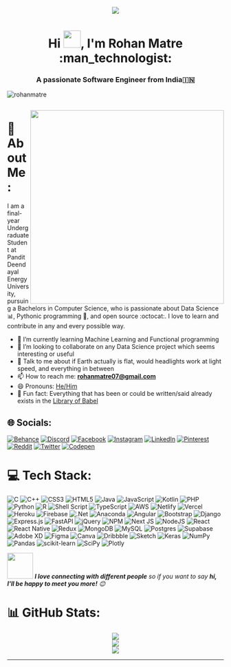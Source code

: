 <p align="center">
  <img src="https://github.com/thompsonemerson/thompsonemerson/raw/master/cover-thompson.png" />
</p>
<h1 align="center">Hi <img src="https://raw.githubusercontent.com/iampavangandhi/iampavangandhi/master/gifs/Hi.gif" width="40px">, I'm Rohan Matre :man_technologist:</h1>

<h3 align="center">A passionate Software Engineer from India🇮🇳</h3>

<p align="left"> <img src="https://komarev.com/ghpvc/?username=rohanmatre&label=Profile%20views&color=0e75b6&style=flat" alt="rohanmatre" /> </p>

<p align="left"> <a href="https://twitter.com/" target="blank"><img src="https://img.shields.io/twitter/follow/?logo=twitter&style=for-the-badge" alt="" /></a> </p>

<img src="https://github.com/samujjwaal/samujjwaal/raw/master/etc/coffee.png" align="right" height="450" />

# 💫 About Me:
I am a final-year Undergraduate Student at Pandit Deendayal Energy University, pursuing a Bachelors in Computer Science, who is passionate about Data Science :bar_chart:, Pythonic programming :snake:, and open source :octocat:. I love to learn and contribute in any and every possible way.

- 🌱 I’m currently learning Machine Learning and Functional programming
- 👯 I’m looking to collaborate on any Data Science project which seems interesting or useful
- 💬 Talk to me about if Earth actually is flat, would headlights work at light speed, and everything in between
- 📫 How to reach me: **rohanmatre07@gmail.com**
- 😄 Pronouns: [He/Him](https://www.mypronouns.org/he-him)
- 👾 Fun fact: Everything that has been or could be written/said already exists in the [Library of Babel](https://libraryofbabel.info/)


## 🌐 Socials:
[![Behance](https://img.shields.io/badge/Behance-1769ff?logo=behance&logoColor=white)](https://behance.net/https://www.behance.net/rohanmatre) [![Discord](https://img.shields.io/badge/Discord-%237289DA.svg?logo=discord&logoColor=white)](https://discord.gg/https://discord.com/channels/@me) [![Facebook](https://img.shields.io/badge/Facebook-%231877F2.svg?logo=Facebook&logoColor=white)](https://facebook.com/https://www.facebook.com/rohan.matre.12/) [![Instagram](https://img.shields.io/badge/Instagram-%23E4405F.svg?logo=Instagram&logoColor=white)](https://instagram.com/https://www.instagram.com/matre_rohan_007/) [![LinkedIn](https://img.shields.io/badge/LinkedIn-%230077B5.svg?logo=linkedin&logoColor=white)](https://linkedin.com/in/https://www.linkedin.com/in/rohan-matre-b0b334221/) [![Pinterest](https://img.shields.io/badge/Pinterest-%23E60023.svg?logo=Pinterest&logoColor=white)](https://pinterest.com/https://in.pinterest.com/rohanmatre11/) [![Reddit](https://img.shields.io/badge/Reddit-%23FF4500.svg?logo=Reddit&logoColor=white)](https://reddit.com/user/https://www.reddit.com/user/rohanmatre11) [![Twitter](https://img.shields.io/badge/Twitter-%231DA1F2.svg?logo=Twitter&logoColor=white)](https://twitter.com/https://twitter.com/RohanMatre) [![Codepen](https://img.shields.io/badge/Codepen-000000?style=for-the-badge&logo=codepen&logoColor=white)](https://codepen.io/https://codepen.io/rohanmatre) 

# 💻 Tech Stack:
![C](https://img.shields.io/badge/c-%2300599C.svg?style=flat&logo=c&logoColor=white) ![C++](https://img.shields.io/badge/c++-%2300599C.svg?style=flat&logo=c%2B%2B&logoColor=white) ![CSS3](https://img.shields.io/badge/css3-%231572B6.svg?style=flat&logo=css3&logoColor=white) ![HTML5](https://img.shields.io/badge/html5-%23E34F26.svg?style=flat&logo=html5&logoColor=white) ![Java](https://img.shields.io/badge/java-%23ED8B00.svg?style=flat&logo=java&logoColor=white) ![JavaScript](https://img.shields.io/badge/javascript-%23323330.svg?style=flat&logo=javascript&logoColor=%23F7DF1E) ![Kotlin](https://img.shields.io/badge/kotlin-%230095D5.svg?style=flat&logo=kotlin&logoColor=white) ![PHP](https://img.shields.io/badge/php-%23777BB4.svg?style=flat&logo=php&logoColor=white) ![Python](https://img.shields.io/badge/python-3670A0?style=flat&logo=python&logoColor=ffdd54) ![R](https://img.shields.io/badge/r-%23276DC3.svg?style=flat&logo=r&logoColor=white) ![Shell Script](https://img.shields.io/badge/shell_script-%23121011.svg?style=flat&logo=gnu-bash&logoColor=white) ![TypeScript](https://img.shields.io/badge/typescript-%23007ACC.svg?style=flat&logo=typescript&logoColor=white) ![AWS](https://img.shields.io/badge/AWS-%23FF9900.svg?style=flat&logo=amazon-aws&logoColor=white) ![Netlify](https://img.shields.io/badge/netlify-%23000000.svg?style=flat&logo=netlify&logoColor=#00C7B7) ![Vercel](https://img.shields.io/badge/vercel-%23000000.svg?style=flat&logo=vercel&logoColor=white) ![Heroku](https://img.shields.io/badge/heroku-%23430098.svg?style=flat&logo=heroku&logoColor=white) ![Firebase](https://img.shields.io/badge/firebase-%23039BE5.svg?style=flat&logo=firebase) ![.Net](https://img.shields.io/badge/.NET-5C2D91?style=flat&logo=.net&logoColor=white) ![Anaconda](https://img.shields.io/badge/Anaconda-%2344A833.svg?style=flat&logo=anaconda&logoColor=white) ![Angular](https://img.shields.io/badge/angular-%23DD0031.svg?style=flat&logo=angular&logoColor=white) ![Bootstrap](https://img.shields.io/badge/bootstrap-%23563D7C.svg?style=flat&logo=bootstrap&logoColor=white) ![Django](https://img.shields.io/badge/django-%23092E20.svg?style=flat&logo=django&logoColor=white) ![Express.js](https://img.shields.io/badge/express.js-%23404d59.svg?style=flat&logo=express&logoColor=%2361DAFB) ![FastAPI](https://img.shields.io/badge/FastAPI-005571?style=flat&logo=fastapi) ![jQuery](https://img.shields.io/badge/jquery-%230769AD.svg?style=flat&logo=jquery&logoColor=white) ![NPM](https://img.shields.io/badge/NPM-%23000000.svg?style=flat&logo=npm&logoColor=white) ![Next JS](https://img.shields.io/badge/Next-black?style=flat&logo=next.js&logoColor=white) ![NodeJS](https://img.shields.io/badge/node.js-6DA55F?style=flat&logo=node.js&logoColor=white) ![React](https://img.shields.io/badge/react-%2320232a.svg?style=flat&logo=react&logoColor=%2361DAFB) ![React Native](https://img.shields.io/badge/react_native-%2320232a.svg?style=flat&logo=react&logoColor=%2361DAFB) ![Redux](https://img.shields.io/badge/redux-%23593d88.svg?style=flat&logo=redux&logoColor=white) ![MongoDB](https://img.shields.io/badge/MongoDB-%234ea94b.svg?style=flat&logo=mongodb&logoColor=white) ![MySQL](https://img.shields.io/badge/mysql-%2300f.svg?style=flat&logo=mysql&logoColor=white) ![Postgres](https://img.shields.io/badge/postgres-%23316192.svg?style=flat&logo=postgresql&logoColor=white) 	![Supabase](https://img.shields.io/badge/Supabase-3ECF8E?style=flat&logo=supabase&logoColor=white) ![Adobe XD](https://img.shields.io/badge/Adobe%20XD-470137?style=flat&logo=Adobe%20XD&logoColor=#FF61F6) 	![Figma](https://img.shields.io/badge/figma-%23F24E1E.svg?style=flat&logo=figma&logoColor=white) ![Canva](https://img.shields.io/badge/Canva-%2300C4CC.svg?style=flat&logo=Canva&logoColor=white) ![Dribbble](https://img.shields.io/badge/Dribbble-EA4C89?style=flat&logo=dribbble&logoColor=white) ![Sketch](https://img.shields.io/badge/Sketch-FFB387?style=flat&logo=sketch&logoColor=black) ![Keras](https://img.shields.io/badge/Keras-%23D00000.svg?style=flat&logo=Keras&logoColor=white) ![NumPy](https://img.shields.io/badge/numpy-%23013243.svg?style=flat&logo=numpy&logoColor=white) ![Pandas](https://img.shields.io/badge/pandas-%23150458.svg?style=flat&logo=pandas&logoColor=white) ![scikit-learn](https://img.shields.io/badge/scikit--learn-%23F7931E.svg?style=flat&logo=scikit-learn&logoColor=white) ![SciPy](https://img.shields.io/badge/SciPy-%230C55A5.svg?style=flat&logo=scipy&logoColor=%white) ![Plotly](https://img.shields.io/badge/Plotly-%233F4F75.svg?style=flat&logo=plotly&logoColor=white)

<img src="https://media.giphy.com/media/LnQjpWaON8nhr21vNW/giphy.gif" width="60"> <em><b>I love connecting with different people</b> so if you want to say <b>hi, I'll be happy to meet you more!</b> 😊</em>

# 📊 GitHub Stats:
<div align="center">
  <img src="https://github-readme-stats.vercel.app/api?username=rohanmatre&theme=highcontrast&hide_border=false&include_all_commits=false&count_private=false" /><br/>
  <img src="https://github-readme-streak-stats.herokuapp.com/?user=rohanmatre&theme=highcontrast&hide_border=false" /><br/>
  <img src="https://github-readme-stats.vercel.app/api/top-langs/?username=rohanmatre&theme=highcontrast&hide_border=false&include_all_commits=false&count_private=false&layout=compact" />
</div>


---

<!-- Proudly created with GPRM ( https://gprm.itsvg.in ) -->

